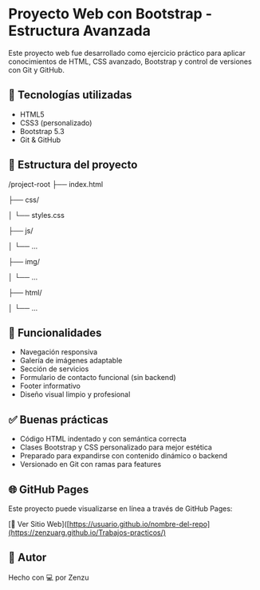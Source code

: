 # Proyecto Web con Bootstrap - Estructura Avanzada

Este proyecto web fue desarrollado como ejercicio práctico para aplicar conocimientos de HTML, CSS avanzado, Bootstrap y control de versiones con Git y GitHub.

## 🔧 Tecnologías utilizadas

- HTML5
- CSS3 (personalizado)
- Bootstrap 5.3
- Git & GitHub

## 📁 Estructura del proyecto

/project-root
  ├── index.html
  
  ├── css/
  
  │     └── styles.css
  
  ├── js/
  
  │     └── ...
  
  ├── img/
  
  │     └── ...
  
  ├── html/
  
  │     └── ...


## 🚀 Funcionalidades

- Navegación responsiva
- Galería de imágenes adaptable
- Sección de servicios
- Formulario de contacto funcional (sin backend)
- Footer informativo
- Diseño visual limpio y profesional

## ✅ Buenas prácticas

- Código HTML indentado y con semántica correcta
- Clases Bootstrap y CSS personalizado para mejor estética
- Preparado para expandirse con contenido dinámico o backend
- Versionado en Git con ramas para features

## 🌐 GitHub Pages

Este proyecto puede visualizarse en línea a través de GitHub Pages:

[🔗 Ver Sitio Web]([https://usuario.github.io/nombre-del-repo](https://zenzuarg.github.io/Trabajos-practicos/)

## 📌 Autor

Hecho con 💻 por Zenzu

